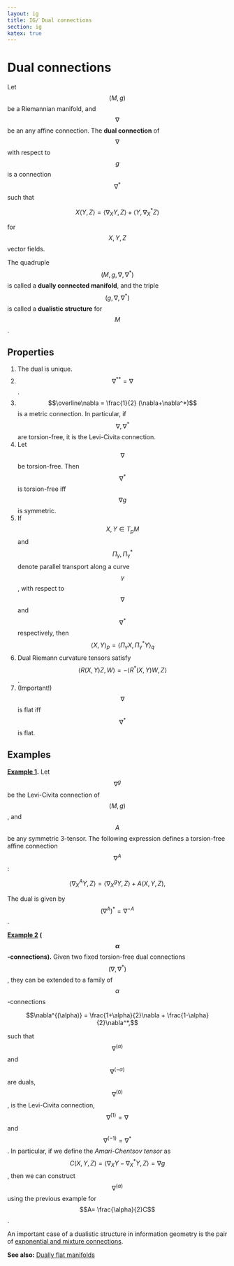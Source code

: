 ```yaml
---
layout: ig
title: IG/ Dual connections
section: ig
katex: true
---
```


# Dual connections

Let $$(M,g)$$ be a Riemannian manifold, and $$\nabla$$ be an any affine connection. The **dual connection** of $$\nabla$$ with respect to $$g$$ is a connection $$\nabla^*$$ such that

$$X \langle Y,Z \rangle = \langle \nabla_X Y,Z \rangle + \langle Y, \nabla^*_X Z \rangle$$

for $$X,Y,Z$$ vector fields.

The quadruple $$(M,g,\nabla,\nabla^*)$$ is called a **dually connected manifold**, and the triple $$(g,\nabla,\nabla^*)$$ is called a **dualistic structure** for $$M$$.

## Properties
1. The dual is unique.
2. $$\nabla^{**} = \nabla$$.
3. $$\overline\nabla = \frac{1}{2} (\nabla+\nabla^*)$$ is a metric connection. In particular, if $$\nabla,\nabla^*$$ are torsion-free, it is the Levi-Civita connection.
4. Let $$\nabla$$ be torsion-free. Then $$\nabla^*$$ is torsion-free iff $$\nabla g$$ is symmetric.
5. If $$X,Y \in T_p M$$ and $$\Pi_\gamma, \Pi^*_\gamma$$ denote parallel transport along a curve $$\gamma$$, with respect to $$\nabla$$ and $$\nabla^*$$ respectively, then $$\langle X,Y \rangle_p = \langle \Pi_\gamma X, \Pi^*_\gamma Y \rangle_q$$
6. Dual Riemann curvature tensors satisfy $$\langle R(X,Y)Z, W \rangle = - \langle R^* (X,Y)W, Z \rangle$$.
7. (Important!) $$\nabla$$ is flat iff $$\nabla^*$$ is flat.

## Examples

**<u>Example 1</u>.** Let $$\nabla^g$$ be the Levi-Civita connection of $$(M,g)$$, and $$A$$ be any symmetric 3-tensor. The following expression defines a torsion-free affine connection $$\nabla^A$$:

$$\langle \nabla^A_X Y,Z \rangle = \langle \nabla^g_X Y,Z \rangle + A(X,Y,Z),$$

The dual is given by $$(\nabla^A)^* = \nabla^{-A}$$.

**<u>Example 2</u> ($$\alpha$$-connections).** Given two fixed torsion-free dual connections $$(\nabla,\nabla^*)$$, they can be extended to a family of $$\alpha$$-connections

$$\nabla^{(\alpha)} = \frac{1+\alpha}{2}\nabla + \frac{1-\alpha}{2}\nabla^*,$$

such that $$\nabla^{(\alpha)}$$ and $$\nabla^{(-\alpha)}$$ are duals, $$\nabla^{(0)}$$, is the Levi-Civita connection, $$\nabla^{(1)} = \nabla$$ and $$\nabla^{(-1)}=\nabla^*$$. In particular, if we define the _Amari-Chentsov tensor_ as $$C(X,Y,Z) = \langle \nabla_X Y - \nabla^*_X Y,Z \rangle = \nabla g$$, then we can construct $$\nabla^{(\alpha)}$$ using the previous example for $$A= \frac{\alpha}{2}C$$.

An important case of a dualistic structure in information geometry is the pair of [exponential and mixture connections](/information-geometry/e-m-connections.html).

**See also:** [Dually flat manifolds](/information-geometry/dually-flat.html)
